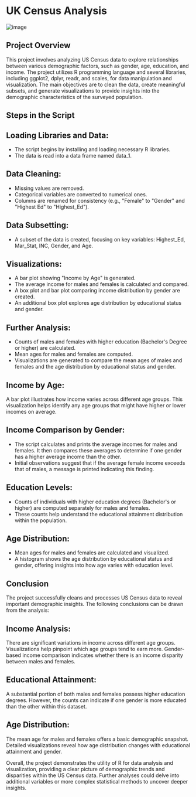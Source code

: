 # UK Census Analysis


![image](https://github.com/user-attachments/assets/2f4b9efd-f877-48de-9189-5b3a4b603885)

## Project Overview
This project involves analyzing US Census data to explore relationships between various demographic factors, such as gender, age, education, and income. The project utilizes R programming language and several libraries, including ggplot2, dplyr, readr, and scales, for data manipulation and visualization. The main objectives are to clean the data, create meaningful subsets, and generate visualizations to provide insights into the demographic characteristics of the surveyed population.

## Steps in the Script


## Loading Libraries and Data:
- The script begins by installing and loading necessary R libraries.
- The data is read into a data frame named data_1.

## Data Cleaning:
- Missing values are removed.
- Categorical variables are converted to numerical ones.
- Columns are renamed for consistency (e.g., "Female" to "Gender" and "Highest Ed" to "Highest_Ed").

## Data Subsetting:
- A subset of the data is created, focusing on key variables: Highest_Ed, Mar_Stat, INC, Gender, and Age.

## Visualizations:
- A bar plot showing "Income by Age" is generated.
- The average income for males and females is calculated and compared.
- A box plot and bar plot comparing income distribution by gender are created.
- An additional box plot explores age distribution by educational status and gender.

## Further Analysis:
- Counts of males and females with higher education (Bachelor's Degree or higher) are calculated.
- Mean ages for males and females are computed.
- Visualizations are generated to compare the mean ages of males and females and the age distribution by educational status and gender.

## Income by Age:
A bar plot illustrates how income varies across different age groups. This visualization helps identify any age groups that might have higher or lower incomes on average.

## Income Comparison by Gender:
- The script calculates and prints the average incomes for males and females. It then compares these averages to determine if one gender has a higher average income than the other.
- Initial observations suggest that if the average female income exceeds that of males, a message is printed indicating this finding.

## Education Levels:
- Counts of individuals with higher education degrees (Bachelor's or higher) are computed separately for males and females.
- These counts help understand the educational attainment distribution within the population.

##  Age Distribution:
- Mean ages for males and females are calculated and visualized.
- A histogram shows the age distribution by educational status and gender, offering insights into how age varies with education level.

## Conclusion
The project successfully cleans and processes US Census data to reveal important demographic insights. The following conclusions can be drawn from the analysis:

## Income Analysis:
There are significant variations in income across different age groups. Visualizations help pinpoint which age groups tend to earn more.
Gender-based income comparison indicates whether there is an income disparity between males and females.

## Educational Attainment:
A substantial portion of both males and females possess higher education degrees. However, the counts can indicate if one gender is more educated than the other within this dataset.

## Age Distribution:
The mean age for males and females offers a basic demographic snapshot.
Detailed visualizations reveal how age distribution changes with educational attainment and gender.

Overall, the project demonstrates the utility of R for data analysis and visualization, providing a clear picture of demographic trends and disparities within the US Census data. Further analyses could delve into additional variables or more complex statistical methods to uncover deeper insights.

